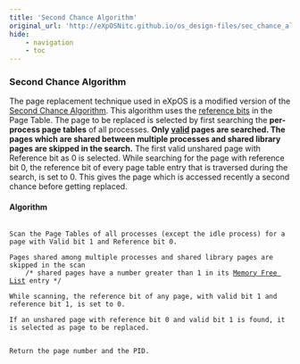 ```yaml
---
title: 'Second Chance Algorithm'
original_url: 'http://eXpOSNitc.github.io/os_design-files/sec_chance_algo.html'
hide:
    - navigation
    - toc
---
```


### Second Chance Algorithm

The page replacement technique used in eXpOS is a modified version of the [Second Chance Algorithm](http://en.wikipedia.org/wiki/Page_replacement_algorithm#Second-chance). This algorithm uses the [reference bits](process_table#per_page_table) in the Page Table. The page to be replaced is selected by first searching the **per-process page tables** of all processes. **Only [valid](process_table.html#per_page_table) pages are searched. The pages which are shared between multiple processes and shared library pages are skipped in the search.** The first valid unshared page with Reference bit as 0 is selected. While searching for the page with reference bit 0, the reference bit of every page table entry that is traversed during the search, is set to 0. This gives the page which is accessed recently a second chance before getting replaced. 


  

#### Algorithm

<pre><code>
Scan the Page Tables of all processes (except the idle process) for a page with Valid bit 1 and Reference bit 0.

Pages shared among multiple processes and shared library pages are skipped in the scan 
    /* shared pages have a number greater than 1 in its <a href="mem_ds.html#mem_free_list">Memory Free List</a> entry */

While scanning, the reference bit of any page, with valid bit 1 and reference bit 1, is set to 0. 

If an unshared page with reference bit 0 and valid bit 1 is found, it is selected as page to be replaced.


Return the page number and the PID.
</code></pre>